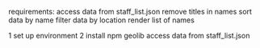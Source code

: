<!-- Given a file (`staff_list.json` in this directory), containing a JSON encoded list of Staff, create an program to read and parse this file to display all staff, ordered by name, who live within 2km of our office, which is located at 175 Victoria Street, Wellington (lat: -41.2920728, long: 174.7748162). -->

requirements:
access data from staff_list.json
remove titles in names
sort data by name
filter data by location
render list of names


1 set up environment
2 install npm geolib
access data from staff_list.json